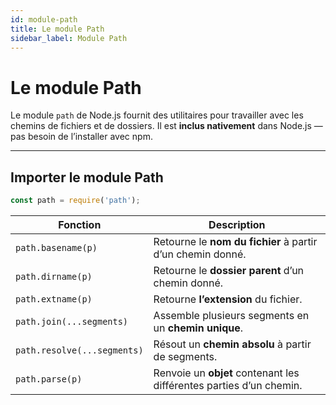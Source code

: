 ```yaml
---
id: module-path
title: Le module Path
sidebar_label: Module Path
---
```


# Le module Path

Le module `path` de Node.js fournit des utilitaires pour travailler avec les chemins de fichiers et de dossiers. Il est **inclus nativement** dans Node.js — pas besoin de l’installer avec npm.

---

## Importer le module Path

```js
const path = require('path');
```
<table>
  <thead>
    <tr>
      <th>Fonction</th>
      <th>Description</th>
    </tr>
  </thead>
  <tbody>
    <tr>
      <td><code>path.basename(p)</code></td>
      <td>Retourne le <strong>nom du fichier</strong> à partir d’un chemin donné.</td>
    </tr>
    <tr>
      <td><code>path.dirname(p)</code></td>
      <td>Retourne le <strong>dossier parent</strong> d’un chemin donné.</td>
    </tr>
    <tr>
      <td><code>path.extname(p)</code></td>
      <td>Retourne <strong>l’extension</strong> du fichier.</td>
    </tr>
    <tr>
      <td><code>path.join(...segments)</code></td>
      <td>Assemble plusieurs segments en un <strong>chemin unique</strong>.</td>
    </tr>
    <tr>
      <td><code>path.resolve(...segments)</code></td>
      <td>Résout un <strong>chemin absolu</strong> à partir de segments.</td>
    </tr>
    <tr>
      <td><code>path.parse(p)</code></td>
      <td>Renvoie un <strong>objet</strong> contenant les différentes parties d’un chemin.</td>
    </tr>
  </tbody>
</table>
